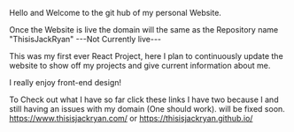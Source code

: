 Hello and Welcome to the git hub of my personal Website.

Once the Website is live the domain will the same as the Repository name "ThisisJackRyan"
---Not Currently live---

This was my first ever React Project, here I plan to continuously update the website to show off my projects and give current information about me.

I really enjoy front-end design! 


To Check out what I have so far click these links 
I have two because I and still having an issues with my domain (One should work). will be fixed soon.
https://www.thisisjackryan.com/
or
 https://thisisjackryan.github.io/
